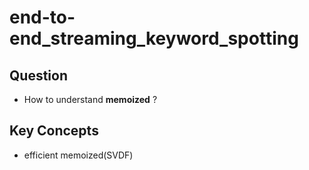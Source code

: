 # end-to-end_streaming_keyword_spotting
## Question
- How to understand **memoized** ?
## Key Concepts
- efficient memoized(SVDF)